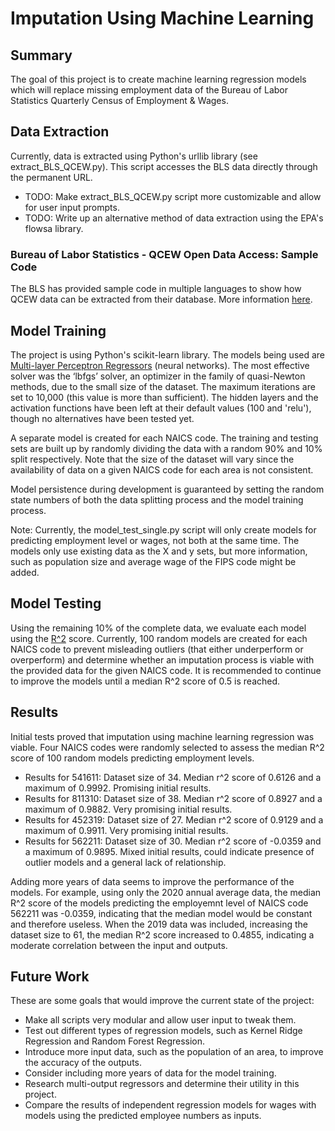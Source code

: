 # Imputation Using Machine Learning

## Summary

The goal of this project is to create machine learning regression models which will replace missing employment data of the Bureau of Labor Statistics Quarterly Census of Employment & Wages.

## Data Extraction

Currently, data is extracted using Python's urllib library (see extract_BLS_QCEW.py). This script accesses the BLS data directly through the permanent URL.

- TODO: Make extract_BLS_QCEW.py script more customizable and allow for user input prompts.
- TODO: Write up an alternative method of data extraction using the EPA's flowsa library.

### Bureau of Labor Statistics - QCEW Open Data Access: Sample Code

The BLS has provided sample code in multiple languages to show how QCEW data can be extracted from their database. More information [here](https://data.bls.gov/cew/doc/access/data_access_examples.htm).

## Model Training

The project is using Python's scikit-learn library. The models being used are [Multi-layer Perceptron Regressors](https://scikit-learn.org/stable/modules/generated/sklearn.neural_network.MLPRegressor.html) (neural networks). The most effective solver was the ‘lbfgs’ solver, an optimizer in the family of quasi-Newton methods, due to the small size of the dataset. The maximum iterations are set to 10,000 (this value is more than sufficient). The hidden layers and the activation functions have been left at their default values (100 and 'relu'), though no alternatives have been tested yet.

A separate model is created for each NAICS code. The training and testing sets are built up by randomly dividing the data with a random 90% and 10% split respectively. Note that the size of the dataset will vary since the availability of data on a given NAICS code for each area is not consistent.

Model persistence during development is guaranteed by setting the random state numbers of both the data splitting process and the model training process.

Note: Currently, the model_test_single.py script will only create models for predicting employment level or wages, not both at the same time. The models only use existing data as the X and y sets, but more information, such as population size and average wage of the FIPS code might be added.

## Model Testing

Using the remaining 10% of the complete data, we evaluate each model using the [R^2](https://scikit-learn.org/stable/modules/generated/sklearn.metrics.r2_score.html) score. Currently, 100 random models are created for each NAICS code to prevent misleading outliers (that either underperform or overperform) and determine whether an imputation process is viable with the provided data for the given NAICS code. It is recommended to continue to improve the models until a median R^2 score of 0.5 is reached.

## Results

Initial tests proved that imputation using machine learning regression was viable. Four NAICS codes were randomly selected to assess the median R^2 score of 100 random models predicting employment levels.

- Results for 541611: Dataset size of 34. Median r^2 score of 0.6126 and a maximum of 0.9992. Promising initial results.
- Results for 811310: Dataset size of 38. Median r^2 score of 0.8927 and a maximum of 0.9882. Very promising initial results.
- Results for 452319: Dataset size of 27. Median r^2 score of 0.9129 and a maximum of 0.9911. Very promising initial results.
- Results for 562211: Dataset size of 30. Median r^2 score of -0.0359 and a maximum of 0.9895. Mixed initial results, could indicate presence of outlier models and a general lack of relationship.

Adding more years of data seems to improve the performance of the models. For example, using only the 2020 annual average data, the median R^2 score of the models predicting the employemnt level of NAICS code 562211 was -0.0359, indicating that the median model would be constant and therefore useless. When the 2019 data was included, increasing the dataset size to 61, the median R^2 score increased to 0.4855, indicating a moderate correlation between the input and outputs.

## Future Work

These are some goals that would improve the current state of the project:

- Make all scripts very modular and allow user input to tweak them.
- Test out different types of regression models, such as Kernel Ridge Regression and Random Forest Regression.
- Introduce more input data, such as the population of an area, to improve the accuracy of the outputs.
- Consider including more years of data for the model training.
- Research multi-output regressors and determine their utility in this project.
- Compare the results of independent regression models for wages with models using the predicted employee numbers as inputs.

